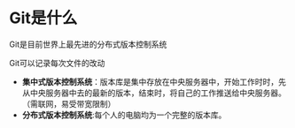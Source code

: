 # Git是什么
Git是目前世界上最先进的分布式版本控制系统

Git可以记录每次文件的改动

* **集中式版本控制系统**：版本库是集中存放在中央服务器中，开始工作时时，先从中央服务器中去的最新的版本，结束时，将自己的工作推送给中央服务器。（需联网，易受带宽限制）
* **分布式版本控制系统**:每个人的电脑均为一个完整的版本库。
